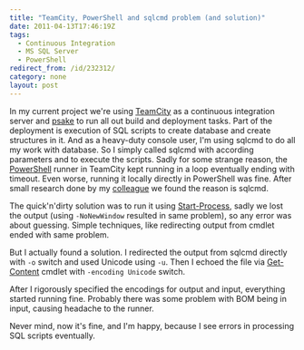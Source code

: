 ```yaml
---
title: "TeamCity, PowerShell and sqlcmd problem (and solution)"
date: 2011-04-13T17:46:19Z
tags:
  - Continuous Integration
  - MS SQL Server
  - PowerShell
redirect_from: /id/232312/
category: none
layout: post
---
```

In my current project we're using [TeamCity][1] as a continuous integration server and [psake][2] to run all out build and deployment tasks. Part of the deployment is execution of SQL scripts to create database and create structures in it. And as a heavy-duty console user, I'm using sqlcmd to do all my work with database. So I simply called sqlcmd with according parameters and to execute the scripts. Sadly for some strange reason, the [PowerShell][3] runner in TeamCity kept running in a loop eventually ending with timeout. Even worse, running it locally directly in PowerShell was fine. After small research done by my [colleague][4] we found the reason is sqlcmd.

The quick'n'dirty solution was to run it using [Start-Process][5], sadly we lost the output (using `-NoNewWindow` resulted in same problem), so any error was about guessing. Simple techniques, like redirecting output from cmdlet ended with same problem.

But I actually found a solution. I redirected the output from sqlcmd directly with `-o` switch and used Unicode using `-u`. Then I echoed the file via [Get-Content][6] cmdlet with `-encoding Unicode` switch.

After I rigorously specified the encodings for output and input, everything started running fine. Probably there was some problem with BOM being in input, causing headache to the runner.

Never mind, now it's fine, and I'm happy, because I see errors in processing SQL scripts eventually.

[1]: http://www.jetbrains.com/teamcity/
[2]: https://github.com/JamesKovacs/psake
[3]: http://technet.microsoft.com/en-us/library/bb978526.aspx
[4]: http://rarous.net
[5]: http://technet.microsoft.com/en-us/library/dd347667.aspx
[6]: http://technet.microsoft.com/en-us/library/dd347719.aspx